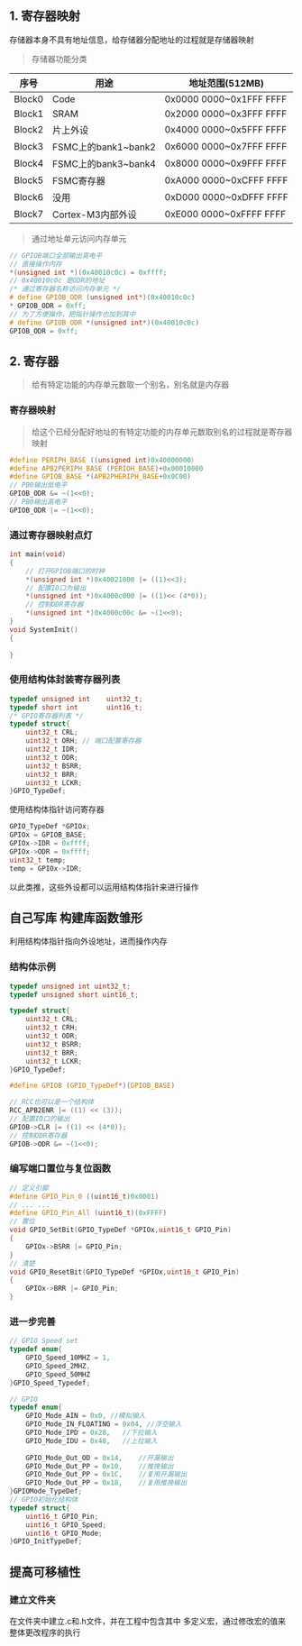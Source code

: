 ## 1. 寄存器映射

存储器本身不具有地址信息，给存储器分配地址的过程就是存储器映射

> 存储器功能分类

| 序号   | 用途                | 地址范围(512MB)         |
| ------ | ------------------- | ----------------------- |
| Block0 | Code                | 0x0000 0000~0x1FFF FFFF |
| Block1 | SRAM                | 0x2000 0000~0x3FFF FFFF |
| Block2 | 片上外设            | 0x4000 0000~0x5FFF FFFF |
| Block3 | FSMC上的bank1~bank2 | 0x6000 0000~0x7FFF FFFF |
| Block4 | FSMC上的bank3~bank4 | 0x8000 0000~0x9FFF FFFF |
| Block5 | FSMC寄存器          | 0xA000 0000~0xCFFF FFFF |
| Block6 | 没用                | 0xD000 0000~0xDFFF FFFF |
| Block7 | Cortex-M3内部外设   | 0xE000 0000~0xFFFF FFFF |

> 通过地址单元访问内存单元

~~~c
// GPIOB端口全部输出高电平
// 直接操作内存
*(unsigned int *)(0x40010c0c) = 0xffff;
// 0x40010c0c 是ODR的地址
/* 通过寄存器名称访问内存单元 */
# define GPIOB_ODR (unsigned int*)(0x40010c0c)
* GPIOB_ODR = 0xff;
// 为了方便操作，把指针操作也加到其中
# define GPIOB_ODR *(unsigned int*)(0x40010c0c)
GPIOB_ODR = 0xff;
~~~

## 2. 寄存器

> 给有特定功能的内存单元数取一个别名，别名就是内存器

### 寄存器映射

> 给这个已经分配好地址的有特定功能的内存单元数取别名的过程就是寄存器映射

~~~c
#define PERIPH_BASE ((unsigned int)0x40000000）
#define APB2PERIPH_BASE (PERIOH_BASE)+0x00010000
#define GPIOB_BASE *(APB2PHERIPH_BASE+0x0C00)
// PB0输出低电平
GPIOB_ODR &= ~(1<<0);
// PB0输出高电平
GPIOB_ODR |= ~(1<<0);
~~~

### 通过寄存器映射点灯

~~~c
int main(void)
{
    // 打开GPIOB端口的时钟
    *(unsigned int *)0x40021000 |= ((1)<<3);
    // 配置IO口为输出
    *(unsigned int *)0x4000c000 |= ((1)<< (4*0));
    // 控制ODR寄存器
    *(unsigned int *)0x4000c00c &= ~(1<<0);    
}
void SystemInit()
{
    
}
~~~

### 使用结构体封装寄存器列表

~~~C
typedef unsigned int 	uint32_t;
typedef short int 		uint16_t;
/* GPIO寄存器列表 */
typedef struct{
	uint32_t CRL;		
    uint32_t ORH; // 端口配置寄存器
    uint32_t IDR;	
    uint32_t ODR;	
    uint32_t BSRR;	
    uint32_t BRR;
    uint32_t LCKR;
}GPIO_TypeDef;
~~~

使用结构体指针访问寄存器

~~~c
GPIO_TypeDef *GPIOx;
GPIOx = GPIOB_BASE;
GPIOx->IDR = 0xffff;
GPIOx->ODR = 0xffff;
uint32_t temp;
temp = GPIOx->IDR;
~~~
以此类推，这些外设都可以运用结构体指针来进行操作

## 自己写库 构建库函数雏形

利用结构体指针指向外设地址，进而操作内存

### 结构体示例

~~~c
typedef unsigned int uint32_t;
typedef unsigned short uint16_t;

typedef struct{
    uint32_t CRL;
    uint32_t CRH;
    uint32_t ODR;
    uint32_t BSRR;
    uint32_t BRR;
    uint32_t LCKR;
}GPIO_TypeDef;

#define GPIOB (GPIO_TypeDef*)(GPIOB_BASE) 

// RCC也可以是一个结构体
RCC_APB2ENR |= ((1) << (3));
// 配置IO口的输出
GPIOB->CLR |= ((1) << (4*0));
// 控制ODR寄存器
GPIOB->ODR &= ~(1<<0);
~~~

### 编写端口置位与复位函数

~~~c
// 定义引脚
#define GPIO_Pin_0 ((uint16_t)0x0001)
// ... ...
#define GPIO_Pin_All (uint16_t)(0xFFFF)
// 置位
void GPIO_SetBit(GPIO_TypeDef *GPIOx,uint16_t GPIO_Pin)
{
    GPIOx->BSRR |= GPIO_Pin;
}
// 清楚
void GPIO_ResetBit(GPIO_TypeDef *GPIOx,uint16_t GPIO_Pin)
{
    GPIOx->BRR |= GPIO_Pin;
}
~~~

### 进一步完善

~~~c
// GPIO Speed set
typedef enum{
    GPIO_Speed_10MHZ = 1,
    GPIO_Speed_2MHZ,
    GPIO_Speed_50MHZ
}GPIO_Speed_Typedef;

// GPIO
typedef enum{
    GPIO_Mode_AIN = 0x0, //模拟输入
    GPIO_Mode_IN_FLOATING = 0x04, //浮空输入
    GPIO_Mode_IPD = 0x28,	//下拉输入
    GPIO_Mode_IDU = 0x48,	//上拉输入
    
    GPIO_Mode_Out_OD = 0x14,	//开漏输出
    GPIO_Mode_Out_PP = 0x10,	//推挽输出
    GPIO_Mode_Out_PP = 0x1C,	//复用开漏输出
    GPIO_Mode_Out_PP = 0x18,	//复用推挽输出
}GPIOMode_TypeDef;
// GPIO初始化结构体
typedef struct{
	uint16_t GPIO_Pin;
	uint16_t GPIO_Speed;
	uint16_t GPIO_Mode;
}GPIO_InitTypeDef;
~~~

## 提高可移植性

### 建立文件夹

在文件夹中建立.c和.h文件，并在工程中包含其中
多定义宏，通过修改宏的值来整体更改程序的执行